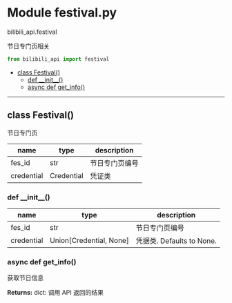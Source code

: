 # Module festival.py


bilibili_api.festival

节日专门页相关


``` python
from bilibili_api import festival
```

- [class Festival()](#class-Festival)
  - [def \_\_init\_\_()](#def-\_\_init\_\_)
  - [async def get\_info()](#async-def-get\_info)

---

## class Festival()

节日专门页


| name | type | description |
| - | - | - |
| fes_id | str | 节日专门页编号 |
| credential | Credential | 凭证类 |


### def \_\_init\_\_()


| name | type | description |
| - | - | - |
| fes_id | str | 节日专门页编号 |
| credential | Union[Credential, None] | 凭据类. Defaults to None. |


### async def get_info()

获取节日信息



**Returns:** dict: 调用 API 返回的结果




